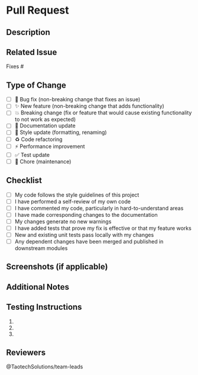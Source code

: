 # Pull Request

## Description
<!-- Provide a brief description of the changes in this PR -->

## Related Issue
<!-- Link to the issue this PR addresses -->
Fixes #

## Type of Change
<!-- Mark the appropriate option with an "x" -->
- [ ] 🐛 Bug fix (non-breaking change that fixes an issue)
- [ ] ✨ New feature (non-breaking change that adds functionality)
- [ ] 💥 Breaking change (fix or feature that would cause existing functionality to not work as expected)
- [ ] 📝 Documentation update
- [ ] 🎨 Style update (formatting, renaming)
- [ ] ♻️ Code refactoring
- [ ] ⚡ Performance improvement
- [ ] ✅ Test update
- [ ] 🧹 Chore (maintenance)

## Checklist
<!-- Mark the appropriate options with an "x" -->
- [ ] My code follows the style guidelines of this project
- [ ] I have performed a self-review of my own code
- [ ] I have commented my code, particularly in hard-to-understand areas
- [ ] I have made corresponding changes to the documentation
- [ ] My changes generate no new warnings
- [ ] I have added tests that prove my fix is effective or that my feature works
- [ ] New and existing unit tests pass locally with my changes
- [ ] Any dependent changes have been merged and published in downstream modules

## Screenshots (if applicable)
<!-- Add screenshots to help explain your changes -->

## Additional Notes
<!-- Add any other information about the PR here -->

## Testing Instructions
<!-- Provide instructions for testing your changes -->
1. 
2. 
3. 

## Reviewers
<!-- Tag relevant team members for review -->
@TaotechSolutions/team-leads 
